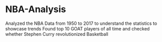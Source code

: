 # NBA-Analysis

Analyzed the NBA Data from 1950 to 2017 to understand the statistics to showcase trends
Found top 10 GOAT players of all time and checked whether Stephen Curry revolutionized Basketball 
